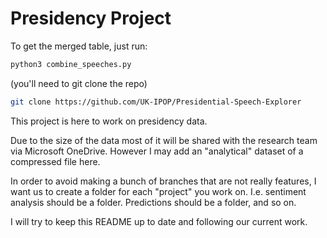# Presidency Project


To get the merged table, just run:

```python
python3 combine_speeches.py
```

(you'll need to git clone the repo)

```bash
git clone https://github.com/UK-IPOP/Presidential-Speech-Explorer
```


This project is here to work on presidency data.

Due to the size of the data most of it will be shared with the research team via Microsoft OneDrive. However I may add an "analytical" dataset of a compressed file here.


In order to avoid making a bunch of branches that are not really features, I want us to create a folder for each "project" you work on. I.e. sentiment analysis should be a folder. Predictions should be a folder, and so on.


I will try to keep this README up to date and following our current work.
